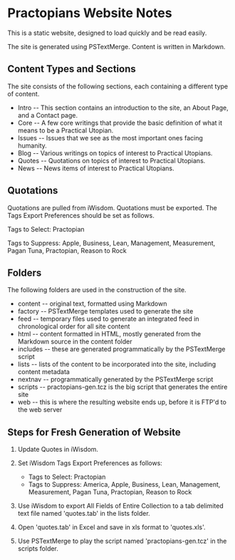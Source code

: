 # Practopians Website Notes

This is a static website, designed to load quickly and be read easily.

The site is generated using PSTextMerge. Content is written in Markdown.

## Content Types and Sections

The site consists of the following sections, each containing a different type of content.

* Intro -- This section contains an introduction to the site, an About Page, and a Contact page.
* Core -- A few core writings that provide the basic definition of what it means to be a Practical Utopian.
* Issues -- Issues that we see as the most important ones facing humanity.
* Blog -- Various writings on topics of interest to Practical Utopians.
* Quotes -- Quotations on topics of interest to Practical Utopians.
* News -- News items of interest to Practical Utopians.

## Quotations

Quotations are pulled from iWisdom. Quotations must be exported. The Tags Export Preferences should be set as follows.

Tags to Select: Practopian

Tags to Suppress: Apple, Business, Lean, Management, Measurement, Pagan Tuna, Practopian, Reason to Rock

## Folders

The following folders are used in the construction of the site.

* content -- original text, formatted using Markdown
* factory -- PSTextMerge templates used to generate the site
* feed -- temporary files used to generate an integrated feed in chronological order for all site content
* html -- content formatted in HTML, mostly generated from the Markdown source in the content folder
* includes -- these are generated programmatically by the PSTextMerge script
* lists -- lists of the content to be incorporated into the site, including content metadata
* nextnav -- programmatically generated by the PSTextMerge script
* scripts -- practopians-gen.tcz is the big script that generates the entire site
* web -- this is where the resulting website ends up, before it is FTP'd to the web server

## Steps for Fresh Generation of Website

1. Update Quotes in iWisdom.

2. Set iWisdom Tags Export Preferences as follows:
	* Tags to Select: Practopian
	* Tags to Suppress: America, Apple, Business, Lean, Management, Measurement, Pagan Tuna, Practopian, Reason to Rock

3. Use iWisdom to export All Fields of Entire Collection to a tab delimited text file named 'quotes.tab' in the lists folder.

4. Open 'quotes.tab' in Excel and save in xls format to 'quotes.xls'.

5. Use PSTextMerge to play the script named 'practopians-gen.tcz' in the scripts folder.
